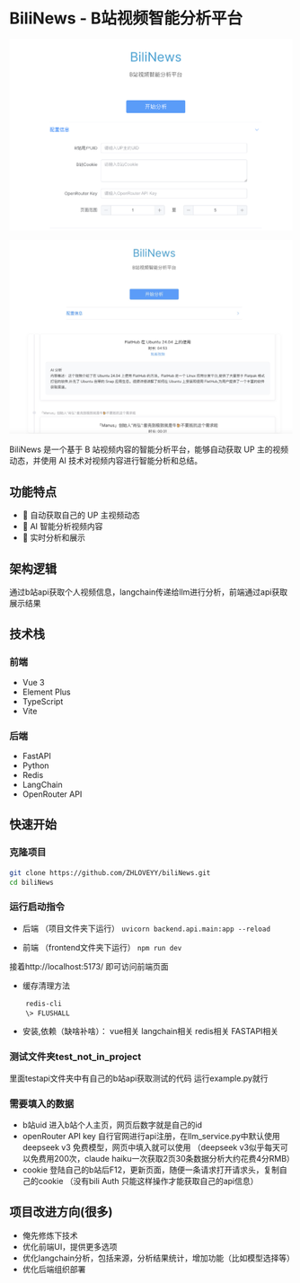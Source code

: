 # BiliNews - B站视频智能分析平台

![biliNews 界面预览](docs/images/homepage.png)

![biliNews 处理结果预览](docs/images/analyzed.jpg)

BiliNews 是一个基于 B 站视频内容的智能分析平台，能够自动获取 UP 主的视频动态，并使用 AI 技术对视频内容进行智能分析和总结。

## 功能特点
- 🎯 自动获取自己的 UP 主视频动态
- 🤖 AI 智能分析视频内容
- 🚀 实时分析和展示

## 架构逻辑
通过b站api获取个人视频信息，langchain传递给llm进行分析，前端通过api获取展示结果

## 技术栈

### 前端
- Vue 3
- Element Plus
- TypeScript
- Vite

### 后端
- FastAPI
- Python
- Redis
- LangChain
- OpenRouter API

## 快速开始

### 克隆项目
```bash
git clone https://github.com/ZHLOVEYY/biliNews.git
cd biliNews
```
### 运行启动指令
- 后端 （项目文件夹下运行）
`uvicorn backend.api.main:app --reload`

- 前端 （frontend文件夹下运行）
`npm run dev`

接着http://localhost:5173/ 即可访问前端页面 

- 缓存清理方法
```bash
	redis-cli
	\> FLUSHALL
``` 
- 安装,依赖（缺啥补啥）：
vue相关 langchain相关 redis相关 FASTAPI相关

### 测试文件夹test_not_in_project
里面testapi文件夹中有自己的b站api获取测试的代码 运行example.py就行

### 需要填入的数据
- b站uid
进入b站个人主页，网页后数字就是自己的id
- openRouter API key
自行官网进行api注册，在llm_service.py中默认使用deepseek v3 免费模型，网页中填入就可以使用 （deepseek v3似乎每天可以免费用200次，claude haiku一次获取2页30条数据分析大约花费4分RMB）
- cookie
登陆自己的b站后F12，更新页面，随便一条请求打开请求头，复制自己的cookie
（没有bili Auth 只能这样操作才能获取自己的api信息）

## 项目改进方向(很多)
- 俺先修炼下技术 
- 优化前端UI，提供更多选项
- 优化langchain分析，包括来源，分析结果统计，增加功能（比如模型选择等）
- 优化后端组织部署
